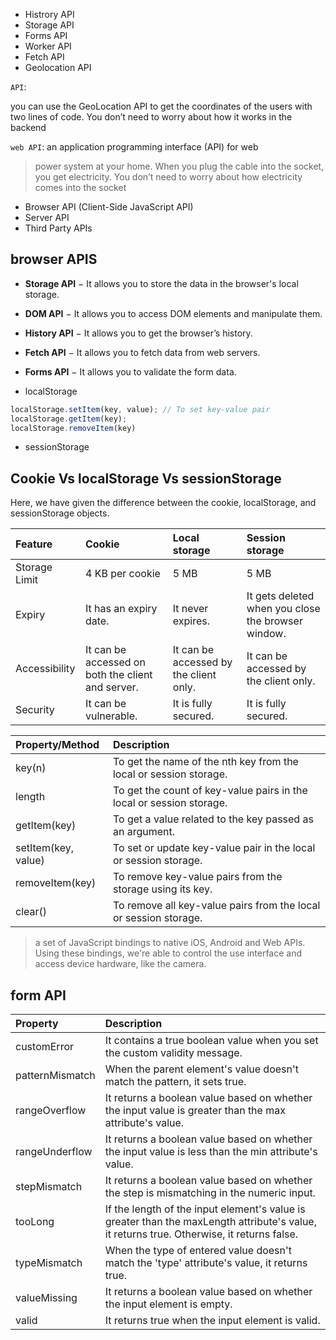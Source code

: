 - Histrory API
- Storage API
- Forms API
- Worker API
- Fetch API
- Geolocation API





`API`: 

you can use the GeoLocation API to get the coordinates of the users with two lines of code. You don’t need to worry about how it works in the backend

`web API`: an application programming interface (API) for web

>  power system at your home. When you plug the cable into the socket, you get electricity. You don’t need to worry about how electricity comes into the socket







- Browser API (Client-Side JavaScript API)
- Server API
- Third Party APIs



## browser APIS

- **Storage API** − It allows you to store the data in the browser's local storage.
- **DOM API** − It allows you to access DOM elements and manipulate them.
- **History API** − It allows you to get the browser’s history.
- **Fetch API** − It allows you to fetch data from web servers.
- **Forms API** − It allows you to validate the form data.





- localStorage

```js
localStorage.setItem(key, value); // To set key-value pair
localStorage.getItem(key); 
localStorage.removeItem(key)
```

- sessionStorage



## Cookie Vs localStorage Vs sessionStorage

Here, we have given the difference between the cookie, localStorage, and sessionStorage objects.

| Feature       | Cookie                                            | Local storage                          | Session storage                                    |
| :------------ | :------------------------------------------------ | :------------------------------------- | :------------------------------------------------- |
| Storage Limit | 4 KB per cookie                                   | 5 MB                                   | 5 MB                                               |
| Expiry        | It has an expiry date.                            | It never expires.                      | It gets deleted when you close the browser window. |
| Accessibility | It can be accessed on both the client and server. | It can be accessed by the client only. | It can be accessed by the client only.             |
| Security      | It can be vulnerable.                             | It is fully secured.                   | It is fully secured.                               |



| Property/Method     | Description                                                  |
| :------------------ | :----------------------------------------------------------- |
| key(n)              | To get the name of the nth key from the local or session storage. |
| length              | To get the count of key-value pairs in the local or session storage. |
| getItem(key)        | To get a value related to the key passed as an argument.     |
| setItem(key, value) | To set or update key-value pair in the local or session storage. |
| removeItem(key)     | To remove key-value pairs from the storage using its key.    |
| clear()             | To remove all key-value pairs from the local or session storage. |





> a set of JavaScript bindings to native iOS, Android and Web APIs. Using these bindings, we're able to control the use interface and access device hardware, like the camera.



## form API

| Property        | Description                                                  |
| :-------------- | :----------------------------------------------------------- |
| customError     | It contains a true boolean value when you set the custom validity message. |
| patternMismatch | When the parent element's value doesn't match the pattern, it sets true. |
| rangeOverflow   | It returns a boolean value based on whether the input value is greater than the max attribute's value. |
| rangeUnderflow  | It returns a boolean value based on whether the input value is less than the min attribute's value. |
| stepMismatch    | It returns a boolean value based on whether the step is mismatching in the numeric input. |
| tooLong         | If the length of the input element's value is greater than the maxLength attribute's value, it returns true. Otherwise, it returns false. |
| typeMismatch    | When the type of entered value doesn't match the 'type' attribute's value, it returns true. |
| valueMissing    | It returns a boolean value based on whether the input element is empty. |
| valid           | It returns true when the input element is valid.             |
